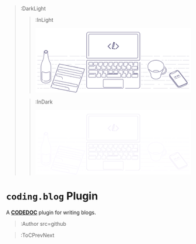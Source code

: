 > :DarkLight
> > :InLight
> >
> > ![banner](/img/cb-banner.svg)
>
> > :InDark
> > 
> > ![banner](/img/cb-banner-dark.svg)

# `coding.blog` Plugin

A [**CODEDOC**](https://codedoc.cc) plugin for writing blogs.

> :Author src=github

> :ToCPrevNext